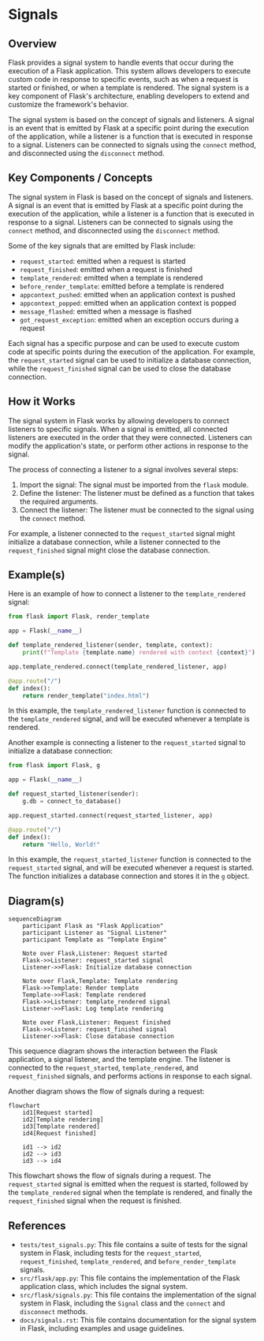 # Signals
## Overview
Flask provides a signal system to handle events that occur during the execution of a Flask application. This system allows developers to execute custom code in response to specific events, such as when a request is started or finished, or when a template is rendered. The signal system is a key component of Flask's architecture, enabling developers to extend and customize the framework's behavior.

The signal system is based on the concept of signals and listeners. A signal is an event that is emitted by Flask at a specific point during the execution of the application, while a listener is a function that is executed in response to a signal. Listeners can be connected to signals using the `connect` method, and disconnected using the `disconnect` method.

## Key Components / Concepts
The signal system in Flask is based on the concept of signals and listeners. A signal is an event that is emitted by Flask at a specific point during the execution of the application, while a listener is a function that is executed in response to a signal. Listeners can be connected to signals using the `connect` method, and disconnected using the `disconnect` method.

Some of the key signals that are emitted by Flask include:
* `request_started`: emitted when a request is started
* `request_finished`: emitted when a request is finished
* `template_rendered`: emitted when a template is rendered
* `before_render_template`: emitted before a template is rendered
* `appcontext_pushed`: emitted when an application context is pushed
* `appcontext_popped`: emitted when an application context is popped
* `message_flashed`: emitted when a message is flashed
* `got_request_exception`: emitted when an exception occurs during a request

Each signal has a specific purpose and can be used to execute custom code at specific points during the execution of the application. For example, the `request_started` signal can be used to initialize a database connection, while the `request_finished` signal can be used to close the database connection.

## How it Works
The signal system in Flask works by allowing developers to connect listeners to specific signals. When a signal is emitted, all connected listeners are executed in the order that they were connected. Listeners can modify the application's state, or perform other actions in response to the signal.

The process of connecting a listener to a signal involves several steps:
1. Import the signal: The signal must be imported from the `flask` module.
2. Define the listener: The listener must be defined as a function that takes the required arguments.
3. Connect the listener: The listener must be connected to the signal using the `connect` method.

For example, a listener connected to the `request_started` signal might initialize a database connection, while a listener connected to the `request_finished` signal might close the database connection.

## Example(s)
Here is an example of how to connect a listener to the `template_rendered` signal:
```python
from flask import Flask, render_template

app = Flask(__name__)

def template_rendered_listener(sender, template, context):
    print(f"Template {template.name} rendered with context {context}")

app.template_rendered.connect(template_rendered_listener, app)

@app.route("/")
def index():
    return render_template("index.html")
```
In this example, the `template_rendered_listener` function is connected to the `template_rendered` signal, and will be executed whenever a template is rendered.

Another example is connecting a listener to the `request_started` signal to initialize a database connection:
```python
from flask import Flask, g

app = Flask(__name__)

def request_started_listener(sender):
    g.db = connect_to_database()

app.request_started.connect(request_started_listener, app)

@app.route("/")
def index():
    return "Hello, World!"
```
In this example, the `request_started_listener` function is connected to the `request_started` signal, and will be executed whenever a request is started. The function initializes a database connection and stores it in the `g` object.

## Diagram(s)
```mermaid
sequenceDiagram
    participant Flask as "Flask Application"
    participant Listener as "Signal Listener"
    participant Template as "Template Engine"

    Note over Flask,Listener: Request started
    Flask->>Listener: request_started signal
    Listener->>Flask: Initialize database connection

    Note over Flask,Template: Template rendering
    Flask->>Template: Render template
    Template->>Flask: Template rendered
    Flask->>Listener: template_rendered signal
    Listener->>Flask: Log template rendering

    Note over Flask,Listener: Request finished
    Flask->>Listener: request_finished signal
    Listener->>Flask: Close database connection
```
This sequence diagram shows the interaction between the Flask application, a signal listener, and the template engine. The listener is connected to the `request_started`, `template_rendered`, and `request_finished` signals, and performs actions in response to each signal.

Another diagram shows the flow of signals during a request:
```mermaid
flowchart
    id1[Request started]
    id2[Template rendering]
    id3[Template rendered]
    id4[Request finished]

    id1 --> id2
    id2 --> id3
    id3 --> id4
```
This flowchart shows the flow of signals during a request. The `request_started` signal is emitted when the request is started, followed by the `template_rendered` signal when the template is rendered, and finally the `request_finished` signal when the request is finished.

## References
* `tests/test_signals.py`: This file contains a suite of tests for the signal system in Flask, including tests for the `request_started`, `request_finished`, `template_rendered`, and `before_render_template` signals.
* `src/flask/app.py`: This file contains the implementation of the Flask application class, which includes the signal system.
* `src/flask/signals.py`: This file contains the implementation of the signal system in Flask, including the `Signal` class and the `connect` and `disconnect` methods.
* `docs/signals.rst`: This file contains documentation for the signal system in Flask, including examples and usage guidelines.